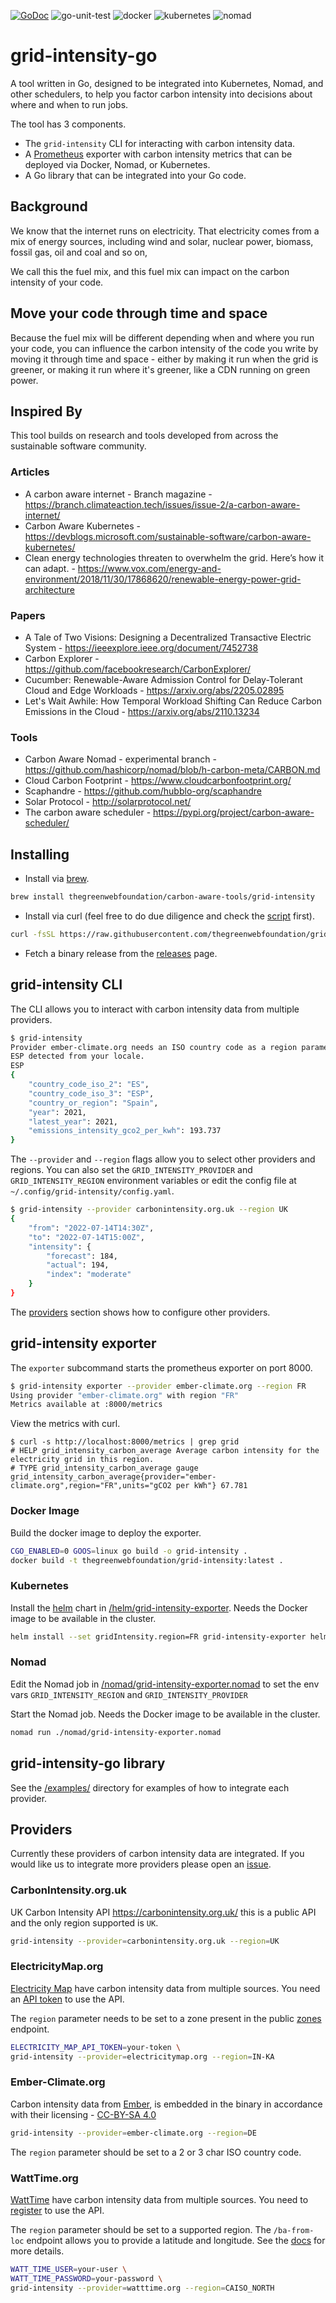 [![GoDoc](https://godoc.org/github.com/thegreenwebfoundation/grid-intensity-go?status.svg)](http://godoc.org/github.com/thegreenwebfoundation/grid-intensity-go) ![go-unit-test](https://github.com/thegreenwebfoundation/grid-intensity-go/workflows/go-unit-test/badge.svg) ![docker](https://github.com/thegreenwebfoundation/grid-intensity-go/workflows/docker-integration-test/badge.svg) ![kubernetes](https://github.com/thegreenwebfoundation/grid-intensity-go/workflows/kubernetes-integration-test/badge.svg) ![nomad](https://github.com/thegreenwebfoundation/grid-intensity-go/workflows/nomad-integration-test/badge.svg)

# grid-intensity-go

A tool written in Go, designed to be integrated into Kubernetes, Nomad, and other schedulers, to help you factor carbon intensity into decisions about where and when to run jobs.

The tool has 3 components.

- The `grid-intensity` CLI for interacting with carbon intensity data.
- A [Prometheus](https://prometheus.io/) exporter with carbon intensity metrics that can be deployed via
Docker, Nomad, or Kubernetes.
- A Go library that can be integrated into your Go code.

## Background

We know that the internet runs on electricity. That electricity comes from a mix of energy sources, including wind and solar, nuclear power, biomass, fossil gas, oil and coal and so on,

We call this the fuel mix, and this fuel mix can impact on the carbon intensity of your code.

## Move your code through time and space

Because the fuel mix will be different depending when and where you run your code, you can influence the carbon intensity of the code you write by moving it through time and space - either by making it run when the grid is greener, or making it run where it's greener, like a CDN running on green power.

## Inspired By

This tool builds on research and tools developed from across the sustainable software community. 

### Articles

- A carbon aware internet - Branch magazine - https://branch.climateaction.tech/issues/issue-2/a-carbon-aware-internet/
- Carbon Aware Kubernetes - https://devblogs.microsoft.com/sustainable-software/carbon-aware-kubernetes/
- Clean energy technologies threaten to overwhelm the grid. Here’s how it can adapt. - https://www.vox.com/energy-and-environment/2018/11/30/17868620/renewable-energy-power-grid-architecture

### Papers

- A Tale of Two Visions: Designing a Decentralized Transactive Electric System - https://ieeexplore.ieee.org/document/7452738
- Carbon Explorer - https://github.com/facebookresearch/CarbonExplorer/
- Cucumber: Renewable-Aware Admission Control for Delay-Tolerant Cloud and Edge Workloads - https://arxiv.org/abs/2205.02895 
- Let's Wait Awhile: How Temporal Workload Shifting Can Reduce Carbon Emissions in the Cloud - https://arxiv.org/abs/2110.13234

### Tools

- Carbon Aware Nomad - experimental branch - https://github.com/hashicorp/nomad/blob/h-carbon-meta/CARBON.md
- Cloud Carbon Footprint - https://www.cloudcarbonfootprint.org/
- Scaphandre - https://github.com/hubblo-org/scaphandre
- Solar Protocol - http://solarprotocol.net/
- The carbon aware scheduler - https://pypi.org/project/carbon-aware-scheduler/

## Installing

- Install via [brew](https://brew.sh/).

```sh
brew install thegreenwebfoundation/carbon-aware-tools/grid-intensity
```

- Install via curl (feel free to do due diligence and check the [script](https://github.com/thegreenwebfoundation/grid-intensity-go/blob/main/install.sh) first).

```sh
curl -fsSL https://raw.githubusercontent.com/thegreenwebfoundation/grid-intensity-go/install-script/install.sh | sudo sh
```

- Fetch a binary release from the [releases](https://github.com/thegreenwebfoundation/grid-intensity-go/releases) page.

## grid-intensity CLI

The CLI allows you to interact with carbon intensity data from multiple providers.

```sh
$ grid-intensity
Provider ember-climate.org needs an ISO country code as a region parameter.
ESP detected from your locale.
ESP
{
	"country_code_iso_2": "ES",
	"country_code_iso_3": "ESP",
	"country_or_region": "Spain",
	"year": 2021,
	"latest_year": 2021,
	"emissions_intensity_gco2_per_kwh": 193.737
}
```

The `--provider` and `--region` flags allow you to select other providers and regions.
You can also set the `GRID_INTENSITY_PROVIDER` and `GRID_INTENSITY_REGION` environment
variables or edit the config file at `~/.config/grid-intensity/config.yaml`.

```sh
$ grid-intensity --provider carbonintensity.org.uk --region UK
{
	"from": "2022-07-14T14:30Z",
	"to": "2022-07-14T15:00Z",
	"intensity": {
		"forecast": 184,
		"actual": 194,
		"index": "moderate"
	}
}
```

The [providers](#providers) section shows how to configure other providers.

## grid-intensity exporter

The `exporter` subcommand starts the prometheus exporter on port 8000.

```sh
$ grid-intensity exporter --provider ember-climate.org --region FR
Using provider "ember-climate.org" with region "FR"
Metrics available at :8000/metrics
```

View the metrics with curl.

```
$ curl -s http://localhost:8000/metrics | grep grid
# HELP grid_intensity_carbon_average Average carbon intensity for the electricity grid in this region.
# TYPE grid_intensity_carbon_average gauge
grid_intensity_carbon_average{provider="ember-climate.org",region="FR",units="gCO2 per kWh"} 67.781
```

### Docker Image

Build the docker image to deploy the exporter.

```sh
CGO_ENABLED=0 GOOS=linux go build -o grid-intensity .
docker build -t thegreenwebfoundation/grid-intensity:latest .
```

### Kubernetes

Install the [helm](https://helm.sh/) chart in [/helm/grid-intensity-exporter](https://github.com/thegreenwebfoundation/grid-intensity-go/tree/main/helm/grid-intensity-exporter).
Needs the Docker image to be available in the cluster.

```sh
helm install --set gridIntensity.region=FR grid-intensity-exporter helm/grid-intensity-exporter
```

### Nomad

Edit the Nomad job in [/nomad/grid-intensity-exporter.nomad](https://github.com/thegreenwebfoundation/grid-intensity-go/blob/main/nomad/grid-intensity-exporter.nomad) to set the
env vars `GRID_INTENSITY_REGION` and `GRID_INTENSITY_PROVIDER`

Start the Nomad job. Needs the Docker image to be available in the cluster.

```sh
nomad run ./nomad/grid-intensity-exporter.nomad
```

## grid-intensity-go library

See the [/examples/](https://github.com/thegreenwebfoundation/grid-intensity-go/tree/main/examples) 
directory for examples of how to integrate each provider.

## Providers

Currently these providers of carbon intensity data are integrated. If you would like
us to integrate more providers please open an [issue](https://github.com/thegreenwebfoundation/grid-intensity-go/issues).

### CarbonIntensity.org.uk

UK Carbon Intensity API https://carbonintensity.org.uk/ this is a public API
and the only region supported is `UK`.

```sh
grid-intensity --provider=carbonintensity.org.uk --region=UK
```

### ElectricityMap.org

[Electricity Map](https://app.electricitymaps.com/map) have carbon intensity data
from multiple sources. You need an [API token](https://static.electricitymap.org/api/docs/index.html#authentication)
to use the API.

The `region` parameter needs to be set to a zone present in the public [zones](https://static.electricitymap.org/api/docs/index.html#zones) endpoint.

```sh
ELECTRICITY_MAP_API_TOKEN=your-token \
grid-intensity --provider=electricitymap.org --region=IN-KA
```

### Ember-Climate.org

Carbon intensity data from [Ember](https://ember-climate.org/), is embedded in the binary
in accordance with their licensing - [CC-BY-SA 4.0](https://ember-climate.org/creative-commons/)

```sh
grid-intensity --provider=ember-climate.org --region=DE
```

The `region` parameter should be set to a 2 or 3 char ISO country code.

### WattTime.org

[WattTime](https://www.watttime.org/) have carbon intensity data from multiple sources.
You need to [register](https://www.watttime.org/api-documentation/#authentication) to use the API.

The `region` parameter should be set to a supported region. The `/ba-from-loc`
endpoint allows you to provide a latitude and longitude. See the [docs](https://www.watttime.org/api-documentation/#determine-grid-region) for more details.


```sh
WATT_TIME_USER=your-user \
WATT_TIME_PASSWORD=your-password \
grid-intensity --provider=watttime.org --region=CAISO_NORTH
```
